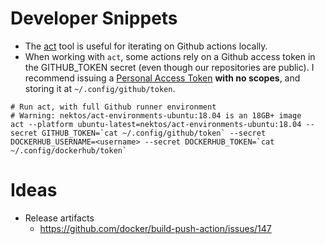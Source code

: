 # Developer Snippets

- The [act](https://github.com/nektos/act) tool is useful for iterating on Github actions locally.
- When working with `act`, some actions rely on a Github access token in the GITHUB_TOKEN secret (even though our repositories are public). I recommend issuing a [Personal Access Token](https://docs.github.com/en/free-pro-team@latest/github/authenticating-to-github/creating-a-personal-access-token) **with no scopes**, and storing it at `~/.config/github/token`.

```
# Run act, with full Github runner environment
# Warning: nektos/act-environments-ubuntu:18.04 is an 18GB+ image
act --platform ubuntu-latest=nektos/act-environments-ubuntu:18.04 --secret GITHUB_TOKEN=`cat ~/.config/github/token` --secret DOCKERHUB_USERNAME=<username> --secret DOCKERHUB_TOKEN=`cat ~/.config/dockerhub/token`
```

# Ideas

- Release artifacts
  - https://github.com/docker/build-push-action/issues/147
